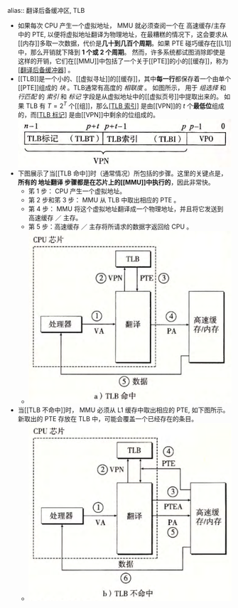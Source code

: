alias:: 翻译后备缓冲区, TLB

- 如果每次 CPU 产生一个虚拟地址， MMU 就必须查阅一个在 高速缓存/主存 中的 PTE, 以便将虚拟地址翻译为物理地址，在最糟糕的情况下，这会要求从[[内存]]多取一次数据，代价是**几十到几百个周期**。如果 PTE 碰巧缓存在[[L1]]中，那么开销就下降到 **1 个或 2 个周期**。
  然而，许多系统都试图消除即使是这样的开销，它们在[[MMU]]中包括了一个关于[[PTE]]的小的[[缓存]]，称为[[翻译后备缓冲器]](TLB) 。
- [[TLB]]是一个小的、[[虚拟寻址]]的[[缓存]]，其中**每一行**都保存着一个由单个[[PTE]]组成的 *块* 。TLB通常有高度的 *相联度* 。
  如图所示， 用于 *组选择* 和 *行匹配* 的 *索引* 和 *标记* 字段是从虚拟地址中的[[虚拟页号]]中提取出来的。
  如果 TLB 有 $T=2^T$ 个[[组]]，那么[[TLB 索引]](TLBI) 是由[[VPN]]的 $t$ 个**最低位**组成的，而[[TLB 标记]](TLBT) 是由[[VPN]]中剩余的位组成的。
  ![image.png](../assets/image_1701659123300_0.png)
- 下图展示了当[[TLB 命中]]时（通常情况）所包括的步骤。这里的关键点是，**所有的 地址翻译 步骤都是在芯片上的[[MMU]]中执行的**，因此非常快。
	- 笫 1 步： CPU 产生一个虚拟地址。
	- 第 2 步和笫 3 步： MMU 从 TLB 中取出相应的 PTE 。
	- 第 4 步： MMU 将这个虚拟地址翻译成一个物理地址，并且将它发送到 高速缓存 ／ 主存。
	- 第 5 步：高速缓存 ／ 主存将所请求的数据字返回给 CPU 。
	- ![image.png](../assets/image_1701662750216_0.png)
- 当[[TLB 不命中]]时， MMU 必须从 L1 缓存中取出相应的 PTE, 如下图所示。新取出的 PTE 存放在 TLB 中，可能会覆盖一个已经存在的条目。
	- ![image.png](../assets/image_1701663020697_0.png)